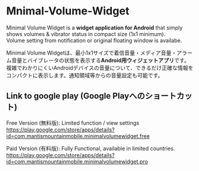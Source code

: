 # Mnimal-Volume-Widget
Minimal Volume Widget is a **widget application for Android** that simply shows volumes & vibrator status in compact size (1x1 minimum).  
Volume setting from notification or original floating window is availabe.

Minimal Volume Widgetは、最小1x1サイズで着信音量・メディア音量・アラーム音量とバイブレータの状態を表示する**Android用ウィジェットアプリ**です。
複雑でわかりにくいAndroidデバイスの音量について、できるだけ正確な情報をコンパクトに表示します。通知領域等からの音量設定も可能です。


## Link to google play (Google Playへのショートカット)
Free Version (無料版): Limited function / view settings  
https://play.google.com/store/apps/details?id=com.mantismountainmobile.minimalvolumewidget.free

Paid Version (有料版): Fully Functional, available in limited countries.  
https://play.google.com/store/apps/details?id=com.mantismountainmobile.minimalvolumewidget.pro


